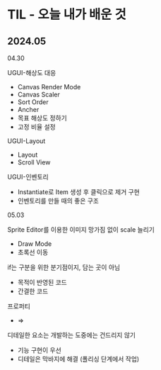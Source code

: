 # TIL - 오늘 내가 배운 것
## 2024.05
04.30

UGUI-해상도 대응
- Canvas Render Mode
- Canvas Scaler
- Sort Order
- Ancher
- 목표 해상도 정하기
- 고정 비율 설정

UGUI-Layout
- Layout
- Scroll View

UGUI-인벤토리
- Instantiate로 Item 생성 후 클릭으로 제거 구현
- 인벤토리를 만들 때의 좋은 구조


05.03

Sprite Editor를 이용한 이미지 망가짐 없이 scale 늘리기
- Draw Mode
- 초록선 이동

if는 구분을 위한 분기점이지, 담는 곳이 아님
- 목적이 반영된 코드
- 간결한 코드

프로퍼티
- =>

디테일한 요소는 개발하는 도중에는 건드리지 않기
- 기능 구현이 우선
- 디테일은 막바지에 해결 (폴리싱 단계에서 작업)

